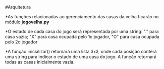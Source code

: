 #Arquitetura

*As funções relacionadas ao gerenciamento das casas da velha ficarão no módulo **jogovelha.py**

*O estado de cada casa do jogo será representada por uma string: "." para casa vazia; "X" para casa ocupada pelo 1o jogador, "O" para casa ocupada pelo 2o jogador

*A função inicializar() retornará uma lista 3x3, onde cada posição conterá uma string para indicar o estado de uma casa do jogo. A função retornará todas as casas inicialmente vazia.